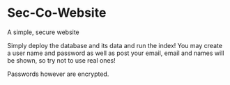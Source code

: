 # Sec-Co-Website
A simple, secure website

Simply deploy the database and its data and run the index! 
You may create a user name and password as well as post your email, email and names will be shown, so try not to use real ones!

Passwords however are encrypted.
